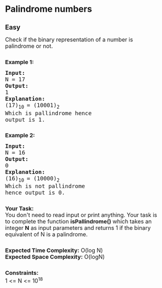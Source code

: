 # Palindrome numbers
## Easy
<div class="problems_problem_content__Xm_eO"><p><span style="font-size:18px">Check if the binary representation of a number is palindrome or not.</span><br>
&nbsp;</p>

<p><span style="font-size:18px"><strong>Example 1:</strong></span></p>

<pre><span style="font-size:18px"><strong>Input:</strong>
N = 17
<strong>Output:</strong>
1
<strong>Explanation:</strong>
(17)<sub>10 </sub>= (10001)<sub>2</sub></span>
<span style="font-size:18px">Which is pallindrome hence
output is 1.
</span>
</pre>

<p><span style="font-size:18px"><strong>Example 2:</strong></span></p>

<pre><span style="font-size:18px"><strong>Input:</strong>
N = 16
<strong>Output:</strong>
0
<strong>Explanation:</strong>
(16)<sub>10 </sub>= (10000)<sub>2</sub>
Which is not pallindrome 
hence output is 0.</span>
</pre>

<p><br>
<span style="font-size:18px"><strong>Your Task:</strong><br>
You don't need to read input or print anything. Your task is to complete the function <strong>isPallindrome()</strong>&nbsp;which takes&nbsp;an integer <strong>N</strong>&nbsp;as input parameters&nbsp;and returns 1 if the binary equivalent of N is a palindrome.</span><br>
&nbsp;</p>

<p><span style="font-size:18px"><strong>Expected Time Complexity:</strong> O(log N)<br>
<strong>Expected Space Complexity:</strong> O(logN)</span><br>
&nbsp;</p>

<p><span style="font-size:18px"><strong>Constraints:</strong><br>
1 &lt;= N &lt;= 10<sup>18</sup></span></p>
</div>